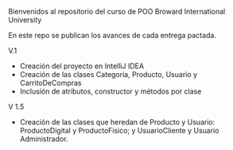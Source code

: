 Bienvenidos al repositorio del curso de POO
Broward International University

En este repo se publican los avances de cada entrega pactada.

V.1
- Creación del proyecto en IntelliJ IDEA
- Creación de las clases Categoria, Producto, Usuario y CarritoDeCompras
- Inclusión de atributos, constructor y métodos por clase

V 1.5
- Creación de las clases que heredan de Producto y Usuario: ProductoDigital y ProductoFisico; y UsuarioCliente y Usuario Administrador.
